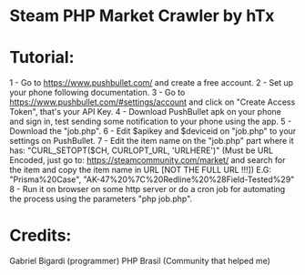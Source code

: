 # Steam PHP Market Crawler by hTx

# Tutorial:
1 - Go to https://www.pushbullet.com/ and create a free account.
2 - Set up your phone following documentation.
3 - Go to https://www.pushbullet.com/#settings/account and click on "Create Access Token", that's your API Key.
4 - Download PushBullet apk on your phone and sign in, test sending some notification to your phone using the app.
5 - Download the "job.php".
6 - Edit $apikey and $deviceid on "job.php" to your settings on PushBullet.
7 - Edit the item name on the "job.php" part where it has: "CURL_SETOPT($CH, CURLOPT_URL, 'URLHERE')" (Must be URL Encoded, just go to: https://steamcommunity.com/market/ and search for the item and copy the item name in URL [NOT THE FULL URL !!!]) E.G: "Prisma%20Case", "AK-47%20%7C%20Redline%20%28Field-Tested%29"
8 - Run it on browser on some http server or do a cron job for automating the process using the parameters "php job.php".

# Credits:
Gabriel Bigardi (programmer)
PHP Brasil (Community that helped me)
